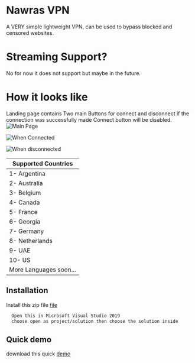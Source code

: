 
# Nawras VPN

A VERY simple lightweight VPN, can be used to bypass blocked and censored websites.

# Streaming Support?

No for now it does not support but maybe in the future.

# How it looks like

Landing page contains Two main Buttons for connect and disconnect
if the connection was successfully made Connect button will be disabled.
![Main Page](https://i.ibb.co/s2qCsZg/Landing-Layout.png)

![When Connected](https://i.ibb.co/HCYbYWY/connected-page.png)

![When disconnected](https://i.ibb.co/d5hGTPW/when-disconnected.png)

|Supported Countries|
|-----------------------------------------|
| 1-  Argentina
| 2-  Australia
| 3-  Belgium
| 4-  Canada
| 5-  France
| 6-  Georgia
| 7-  Germany
| 8-  Netherlands
| 9-  UAE
| 10- US
|More Languages soon...|


## Installation

Install this zip file [file](https://github.com/NawrasBukhari/Nawra_VPN/archive/refs/heads/master.zip)

```bash
  Open this in Microsoft Visual Studio 2019
  choose open as project/solution then choose the solution inside
```

## Quick demo

download this quick [demo](https://github.com/NawrasBukhari/Nawra_VPN/blob/master/Ready_Sample.zip)    
